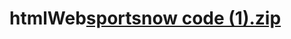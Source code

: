 # htmlWeb[sportsnow code (1).zip](https://github.com/MaryamAmanat/htmlWeb/files/11069726/sportsnow.code.1.zip)
